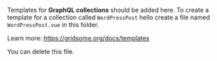 Templates for **GraphQL collections** should be added here.
To create a template for a collection called `WordPressPost`
hello
create a file named `WordPressPost.vue` in this folder.

Learn more: https://gridsome.org/docs/templates

You can delete this file.
